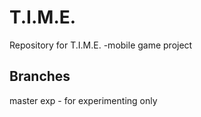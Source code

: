 # T.I.M.E.
Repository for T.I.M.E. -mobile game project

## Branches
master
exp - for experimenting only

